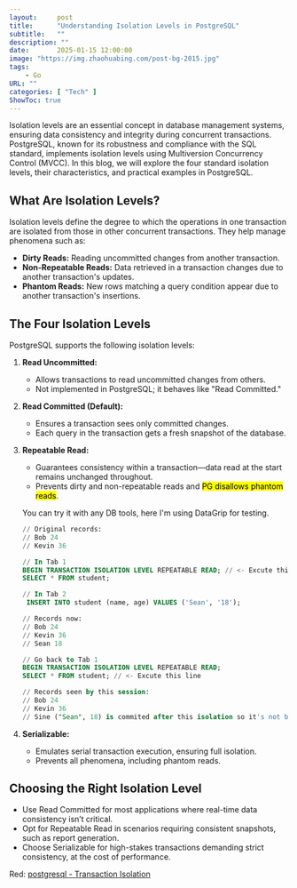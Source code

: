 ```yaml
---
layout:     post 
title:      "Understanding Isolation Levels in PostgreSQL"
subtitle:   ""
description: ""
date:       2025-01-15 12:00:00
image: "https://img.zhaohuabing.com/post-bg-2015.jpg"
tags:
    - Go
URL: ""
categories: [ "Tech" ]
ShowToc: true
---
```



Isolation levels are an essential concept in database management systems, ensuring data consistency and integrity during concurrent transactions. PostgreSQL, known for its robustness and compliance with the SQL standard, implements isolation levels using Multiversion Concurrency Control (MVCC). In this blog, we will explore the four standard isolation levels, their characteristics, and practical examples in PostgreSQL.

## What Are Isolation Levels?

Isolation levels define the degree to which the operations in one transaction are isolated from those in other concurrent transactions. They help manage phenomena such as:

- **Dirty Reads:** Reading uncommitted changes from another transaction.
- **Non-Repeatable Reads:** Data retrieved in a transaction changes due to another transaction's updates.
- **Phantom Reads:** New rows matching a query condition appear due to another transaction's insertions.

## The Four Isolation Levels

PostgreSQL supports the following isolation levels:

1. **Read Uncommitted:**
    - Allows transactions to read uncommitted changes from others.
    - Not implemented in PostgreSQL; it behaves like "Read Committed."

2. **Read Committed (Default):**
    - Ensures a transaction sees only committed changes.
    - Each query in the transaction gets a fresh snapshot of the database.

3. **Repeatable Read:**
    - Guarantees consistency within a transaction—data read at the start remains unchanged throughout.
    - Prevents dirty and non-repeatable reads and <mark>PG disallows phantom reads</mark>.

    You can try it with any DB tools, here I'm using DataGrip for testing.
    ``` sql
    // Original records:
    // Bob 24
    // Kevin 36
    ```

    ``` sql
    // In Tab 1
    BEGIN TRANSACTION ISOLATION LEVEL REPEATABLE READ; // <- Excute this line
    SELECT * FROM student;
    ```

    ``` sql
    // In Tab 2
     INSERT INTO student (name, age) VALUES ('Sean', '18');
    
    // Records now:
    // Bob 24
    // Kevin 36
    // Sean 18
    ```

    ``` sql
    // Go back to Tab 1
    BEGIN TRANSACTION ISOLATION LEVEL REPEATABLE READ; 
    SELECT * FROM student; // <- Excute this line

    // Records seen by this session:
    // Bob 24
    // Kevin 36
    // Sine ("Sean", 18) is commited after this isolation so it's not being read.
    ```


4. **Serializable:**
    - Emulates serial transaction execution, ensuring full isolation.
    - Prevents all phenomena, including phantom reads.



## Choosing the Right Isolation Level

- Use Read Committed for most applications where real-time data consistency isn’t critical.
- Opt for Repeatable Read in scenarios requiring consistent snapshots, such as report generation.
- Choose Serializable for high-stakes transactions demanding strict consistency, at the cost of performance.

Red: [postgresql - Transaction Isolation](https://www.postgresql.org/docs/current/transaction-iso.html)